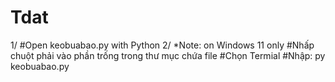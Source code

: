 # Tdat
1/
#Open keobuabao.py with Python
2/
*Note: on Windows 11 only
#Nhấp chuột phải vào phần trống trong thư mục chứa file
#Chọn Termial
#Nhập: py keobuabao.py
